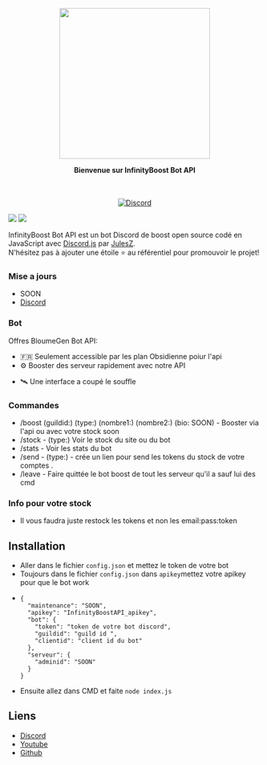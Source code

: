 <p align="center">
  <img src="https://api.bloume-gen.tk/assets/img/bloume.png" width="300">
</p>

<p align="center">
  <b>Bienvenue sur InfinityBoost Bot API</b>
</p>

<p align="center">
    <br/><br/>
    <a href="https://discord.gg/bloumegen" target="_blank">
        <img src="https://img.shields.io/discord/1107692347657035819.svg?logo=discord&colorB=7289DA" alt="Discord" />
    </a>
</p>

[![](https://img.shields.io/badge/discord.js-v13.1.0--dev-blue.svg?logo=npm)](https://github.com/discordjs)
[![](https://img.shields.io/badge/paypal-donate-blue.svg)](https://paypal.me/BloumeGen)

InfinityBoost Bot API est un bot Discord de boost open source codé en JavaScript avec [Discord.js](https://discord.js.org) par [JulesZ](https://github.com/JulesZYTB).  
N'hésitez pas à ajouter une étoile ⭐ au référentiel pour promouvoir le projet!


### Mise a jours 
* SOON
* [Discord](https://discord.gg/infinityboost)

### Bot

Offres BloumeGen Bot API:
*   🇫🇷  Seulement accessible par les plan Obsidienne poiur l'api
*   ⚙️ Booster des serveur rapidement avec notre API
+   🛰️ Une interface a coupé le souffle

### Commandes

* /boost (guildid:) (type:) (nombre1:) (nombre2:) (bio: SOON) - Booster via l'api ou avec votre stock soon
* /stock - (type:) Voir le stock du site ou du bot
* /stats - Voir les stats du bot
* /send - (type:) - crée un lien pour send les tokens du stock de votre comptes .
* /leave - Faire quittée le bot boost de tout les serveur qu'il a sauf lui des cmd
  
### Info pour votre stock

* Il vous faudra juste restock les tokens et non les email:pass:token 

## Installation

* Aller dans le fichier `config.json` et mettez le token de votre bot
* Toujours dans le fichier `config.json` dans `apikey`mettez votre apikey pour que le bot work
* ```
  {
    "maintenance": "SOON",
    "apikey": "InfinityBoostAPI_apikey",
    "bot": {
      "token": "token de votre bot discord",
      "guildid": "guild id ",
      "clientid": "client id du bot"
    },
    "serveur": {
      "adminid": "SOON"
    }
  } 

* Ensuite allez dans CMD et faite `node index.js`

## Liens

*   [Discord](https://discord.gg/infinityboost)
*   [Youtube](https://www.youtube.com/julesZYTB)
*   [Github](https://github.com/JulesZYTB/)
